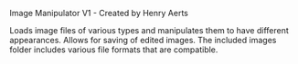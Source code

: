 Image Manipulator V1 - Created by Henry Aerts

Loads image files of various types and manipulates them to have different appearances. Allows for saving of edited images. The included images folder includes various file formats that are compatible.
